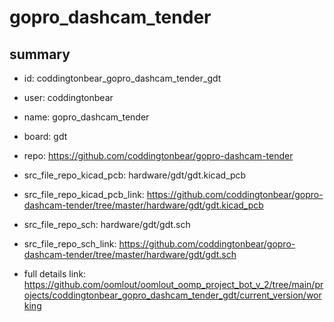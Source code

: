 # gopro_dashcam_tender
 
## summary 
* id: coddingtonbear_gopro_dashcam_tender_gdt
* user: coddingtonbear
* name: gopro_dashcam_tender
* board: gdt
* repo: https://github.com/coddingtonbear/gopro-dashcam-tender
* src_file_repo_kicad_pcb: hardware/gdt/gdt.kicad_pcb
* src_file_repo_kicad_pcb_link: https://github.com/coddingtonbear/gopro-dashcam-tender/tree/master/hardware/gdt/gdt.kicad_pcb


* src_file_repo_sch: hardware/gdt/gdt.sch
* src_file_repo_sch_link: https://github.com/coddingtonbear/gopro-dashcam-tender/tree/master/hardware/gdt/gdt.sch
* full details link: https://github.com/oomlout/oomlout_oomp_project_bot_v_2/tree/main/projects/coddingtonbear_gopro_dashcam_tender_gdt/current_version/working  






